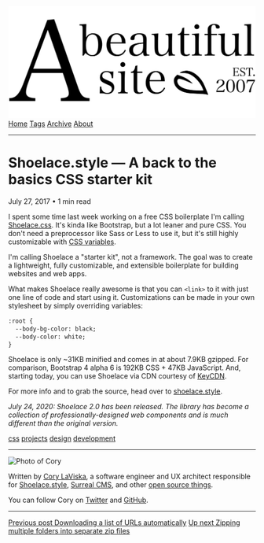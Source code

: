 <a href="../../index.html" class="header-link"><img src="../../images/logos/wordmark.svg" alt="A Beautiful Site" class="wordmark" /></a> <a href="../../index.html" class="nav-item">Home</a> <a href="../../tags/index.html" class="nav-item">Tags</a> <a href="../index.html" class="nav-item">Archive</a> <a href="../../about/index.html" class="nav-item">About</a>

---

# Shoelace.style — A back to the basics CSS starter kit

July 27, 2017 • 1 min read

I spent some time last week working on a free CSS boilerplate I'm calling [Shoelace.css](https://shoelace.style/). It's kinda like Bootstrap, but a lot leaner and pure CSS. You don't need a preprocessor like Sass or Less to use it, but it's still highly customizable with [CSS variables](https://developer.mozilla.org/en-US/docs/Web/CSS/Using_CSS_variables).

I'm calling Shoelace a "starter kit", not a framework. The goal was to create a lightweight, fully customizable, and extensible boilerplate for building websites and web apps.

What makes Shoelace really awesome is that you can `<link>` to it with just one line of code and start using it. Customizations can be made in your own stylesheet by simply overriding variables:

    :root {
      --body-bg-color: black;
      --body-color: white;
    }

Shoelace is only ~31KB minified and comes in at about 7.9KB gzipped. For comparison, Bootstrap 4 alpha 6 is 192KB CSS + 47KB JavaScript. And, starting today, you can use Shoelace via CDN courtesy of [KeyCDN](https://www.keycdn.com/).

For more info and to grab the source, head over to [shoelace.style](https://shoelace.style/).

_July 24, 2020: Shoelace 2.0 has been released. The library has become a collection of professionally-designed web components and is much different than the original version._

<a href="../../tags/css/index.html" class="post-tag">css</a> <a href="../../tags/projects/index.html" class="post-tag">projects</a> <a href="../../tags/design/index.html" class="post-tag">design</a> <a href="../../tags/development/index.html" class="post-tag">development</a>

---

<img src="http://0.gravatar.com/avatar/bf1b3b95fd5b096a3592247c29667b33?s=512" alt="Photo of Cory" class="avatar avatar-small" />

Written by [Cory LaViska](../../index-4.html), a software engineer and UX architect responsible for [Shoelace.style](https://shoelace.style/), [Surreal CMS](https://www.surrealcms.com/), and other [open source things](https://github.com/claviska).

You can follow Cory on [Twitter](https://twitter.com/claviska) and [GitHub](https://github.com/claviska).

---

<a href="../downloading-a-list-of-urls-automatically/index.html" class="post-nav-previous"><span class="small">Previous post</span> Downloading a list of URLs automatically</a> <a href="../zipping-multiple-folders-into-separate-zip-files/index.html" class="post-nav-next"><span class="small">Up next</span> Zipping multiple folders into separate zip files</a>
